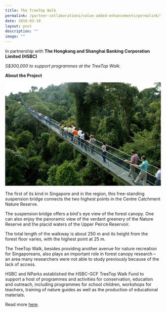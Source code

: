 ```yaml
---
title: The TreeTop Walk
permalink: /partner-collaborations/value-added-enhancements/permalink/thetreetopwalk/
date: 2010-03-10
layout: post
description: ""
image: ""
---
```

In partnership with **The Hongkong and Shanghai Banking Corporation Limited (HSBC)**

*S$300,000 to support programmes at the TreeTop Walk.*

**About the Project**

![](/images/Partner%20Collaborations/Value%20Added%20Enhancements/The%20TreeTop%20Walk%20image%201%20(5%20Nov%202004).jpeg)

The first of its kind in Singapore and in the region, this free-standing suspension bridge connects the two highest points in the Centre Catchment Nature Reserve.

The suspension bridge offers a bird's eye view of the forest canopy. One can also enjoy the panoramic view of the verdant greenery of the Nature Reserve and the placid waters of the Upper Peirce Reservoir.

The total length of the walkway is about 250 m and its height from the forest floor varies, with the highest point at 25 m.

The TreeTop Walk, besides providing another avenue for nature recreation for Singaporeans, also plays an important role in forest canopy research – an area many researchers were not able to study previously because of the lack of access.


HSBC and NParks established the HSBC-GCF TreeTop Walk Fund to support a host of programmes and activities for conservation, education and outreach, including programmes for school children, workshops for teachers, training of nature guides as well as the production of educational materials.

Read more [here](https://safe.menlosecurity.com/https://www.nparks.gov.sg/gardens-parks-and-nature/parks-and-nature-reserves/central-catchment-nature-reserve/treetop-walk).